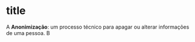 # title
A
**Anonimização**: um processo técnico para apagar ou alterar informações de uma pessoa.
B
